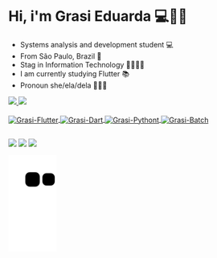 # Hi, i'm Grasi Eduarda 💻👋🏼

- Systems analysis and development student 💻
- From São Paulo, Brazil 🌴
- Stag in Information Technology 👩🏼‍💻💜
- I am currently studying Flutter 📚
- Pronoun she/ela/dela 👩🏼‍🎓
 <div>
  <a href="https://github.com/grasi-dot">
  <img height="180em" src="https://github-readme-stats.vercel.app/api?username=grasi-dot&show_icons=true&theme=radical&include_all_commits=true&count_private=true"/>
  <img height="180em" src="https://github-readme-stats.vercel.app/api/top-langs/?username=grasi-dot&layout=compact&langs_count=7&theme=radical"/>
</div>
<div style="display: inline_block"><br>
  <img align="center" alt="Grasi-Flutter" height="30" width="40" src="https://cdn.jsdelivr.net/gh/devicons/devicon/icons/flutter/flutter-plain.svg">
  <img align="center" alt="Grasi-Dart" height="30" width="40" src="https://cdn.jsdelivr.net/gh/devicons/devicon/icons/dart/dart-original.svg">
  <img align="center" alt="Grasi-Pythont" height="30" width="40" src="https://cdn.jsdelivr.net/gh/devicons/devicon/icons/python/python-original.svg">
 <img align="center" alt="Grasi-Batch" height="30" width="40" src="https://cdn.jsdelivr.net/gh/devicons/devicon/icons/bash/bash-plain.svg">
  
</div>
 
   ##
 
<div> 
  <a href="https://www.instagram.com/grasi_eduarda_/" target="_blank"><img src="https://img.shields.io/badge/-Instagram-%23E4405F?style=for-the-badge&logo=instagram&logoColor=white" target="_blank"></a>
  <a href="https://www.linkedin.com/in/grasi-eduardaads/" target="_blank"><img src="https://img.shields.io/badge/-LinkedIn-%230077B5?style=for-the-badge&logo=linkedin&logoColor=white" target="_blank"></a> 
 <a href="https://www.facebook.com/profile.php?id=100009196117451" target="_blank"><img src="https://img.shields.io/badge/Facebook-1877F2?style=for-the-badge&logo=facebook&logoColor=white"></a>
 
  ![Snake animation](https://github.com/rafaballerini/rafaballerini/blob/output/github-contribution-grid-snake.svg)
 
</div>

